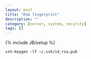 ```yaml
---
layout: post
title: "RSA fingerprint"
description: ""
category: [server, system, security]
tags: []
---
```

{% include JB/setup %}

    ssh-keygen -lf ~/.ssh/id_rsa.pub
